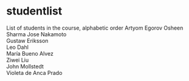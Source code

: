 # studentlist
List of students in the course, alphabetic order 
Artyom Egorov 
Osheen Sharma 
Jose Nakamoto  
Gustaw Eriksson  
Leo Dahl  
María Bueno Alvez     
Ziwei Liu  
John Mollstedt  
Violeta de Anca Prado  


